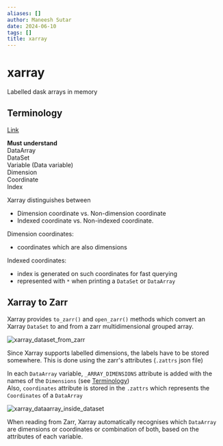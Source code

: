 ```yaml
---
aliases: []
author: Maneesh Sutar
date: 2024-06-10
tags: []
title: xarray
---
```


# xarray

Labelled dask arrays in memory

## Terminology

[Link](https://docs.xarray.dev/en/stable/user-guide/terminology.html#terminology)

**Must understand**  
DataArray  
DataSet  
Variable (Data variable)  
Dimension  
Coordinate  
Index

Xarray distinguishes between

* Dimension coordinate vs. Non-dimension coordinate
* Indexed coordinate vs. Non-indexed coordinate.

Dimension coordinates:

* coordinates which are also dimensions

Indexed coordinates:

* index is generated on such coordinates for fast querying
* represented with `*` when printing a `DataSet` or `DataArray`

## Xarray to Zarr

Xarray provides `to_zarr()` and `open_zarr()` methods which convert an Xarray `DataSet` to and from a zarr multidimensional grouped array.

![xarray_dataset_from_zarr](Artifacts/xarray_dataset_from_zarr.png)

Since Xarray supports labelled dimensions, the labels have to be stored somewhere. This is done using the zarr's attributes (`.zattrs` json file)

In each `DataArray` variable, `_ARRAY_DIMENSIONS` attribute is added with the names of the `Dimensions` (see [Terminology](#terminology))  
Also, `coordinates` attribute is stored in the `.zattrs` which represents the `Coordinates` of a `DataArray`

![xarray_dataarray_inside_dataset](Artifacts/xarray_dataarray_inside_dataset.png)

When reading from Zarr, Xarray automatically recognises which `DataArray`  are dimensions or coordinates or combination of both, based on the attributes of each variable.
